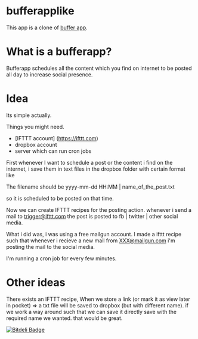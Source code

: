 bufferapplike
=============

This app is a clone of [buffer app](https://bufferapp.com/).

What is a bufferapp?
====================

Bufferapp schedules all the content which you find on internet to be posted all day to increase social presence.

Idea
=====

Its simple actually.

Things you might need.

* [IFTTT account] (https://ifttt.com)
* dropbox account
* server which can run cron jobs

First whenever I want to schedule a post or the content i find on the internet, i save them in text files in the dropbox folder with certain format like 

The filename should be yyyy-mm-dd HH:MM | name_of_the_post.txt

so it is scheduled to be posted on that time.

Now we can create  IFTTT recipes for the posting action.
whenever i send a mail to trigger@ifttt.com the post is posted to fb | twitter | other social media.

What i did was, i was using a free mailgun account. I made a ifttt recipe such that whenever i recieve a new mail from XXX@mailgun.com i'm posting the mail to the social media.

I'm running a cron job for every few minutes.

Other ideas
===========
There exists an IFTTT recipe,
When we store a link (or mark it as view later in pocket) =>  a txt file will be saved to dropbox (but with different name). if we work a way around such that we can save it directly save with the required name we wanted.
that would be great.

[![Bitdeli Badge](https://d2weczhvl823v0.cloudfront.net/Prithvirajbilla/bufferapplike/trend.png)](https://bitdeli.com/free "Bitdeli Badge")

